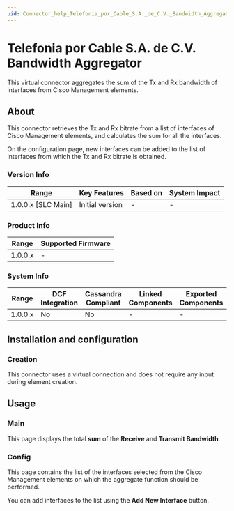 ```yaml
---
uid: Connector_help_Telefonia_por_Cable_S.A._de_C.V._Bandwidth_Aggregator
---
```


# Telefonia por Cable S.A. de C.V. Bandwidth Aggregator

This virtual connector aggregates the sum of the Tx and Rx bandwidth of interfaces from Cisco Management elements.

## About

This connector retrieves the Tx and Rx bitrate from a list of interfaces of Cisco Management elements, and calculates the sum for all the interfaces.

On the configuration page, new interfaces can be added to the list of interfaces from which the Tx and Rx bitrate is obtained.

### Version Info

| Range                | Key Features     | Based on     | System Impact     |
|----------------------|------------------|--------------|-------------------|
| 1.0.0.x [SLC Main]   | Initial version  | -            | -                 |

### Product Info

| Range     | Supported Firmware     |
|-----------|------------------------|
| 1.0.0.x   | -                      |

### System Info

| Range     | DCF Integration     | Cassandra Compliant     | Linked Components     | Exported Components     |
|-----------|---------------------|-------------------------|-----------------------|-------------------------|
| 1.0.0.x   | No                  | No                      | -                     | -                       |

## Installation and configuration

### Creation

This connector uses a virtual connection and does not require any input during element creation.

## Usage

### Main

This page displays the total **sum** of the **Receive** and **Transmit Bandwidth**.

### Config

This page contains the list of the interfaces selected from the Cisco Management elements on which the aggregate function should be performed.

You can add interfaces to the list using the **Add New Interface** button.
